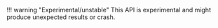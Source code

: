 
!!! warning "Experimental/unstable"
    This API is experimental and might produce unexpected results or crash.
